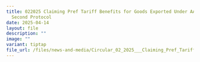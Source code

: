 ```yaml
---
title: 022025 Claiming Pref Tariff Benefits for Goods Exported Under AANZFTA
  Second Protocol
date: 2025-04-14
layout: file
description: ""
image: ""
variant: tiptap
file_url: /files/news-and-media/Circular_02_2025___Claiming_Pref_Tariff_Benefits_for_Goods_Exported_From_Singapore_to_Parties_Under_AANZFTA_Second_Protocol.pdf
---
```

